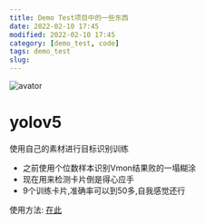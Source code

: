 ```yaml
---
title: Demo Test项目中的一些东西
date: 2022-02-10 17:45
modified: 2022-02-10 17:45
category: [demo_test, code]
tags: demo_test
slug: 
---
```


![avator](https://avatars.githubusercontent.com/u/17629611?s=96&v=4 "avator")

# yolov5
使用自己的素材进行目标识别训练
- 之前使用个位数样本识别Vmon结果败的一塌糊涂
- 现在用来检测卡片倒是得心应手
- 9个训练卡片,准确率可以到50多,自我感觉还行

使用方法: [在此](https://github.com/IanVzs/demo_test/tree/master/opencv_some/yolo5v_test#%E4%BD%BF%E7%94%A8%E6%96%B9%E6%B3%95)
